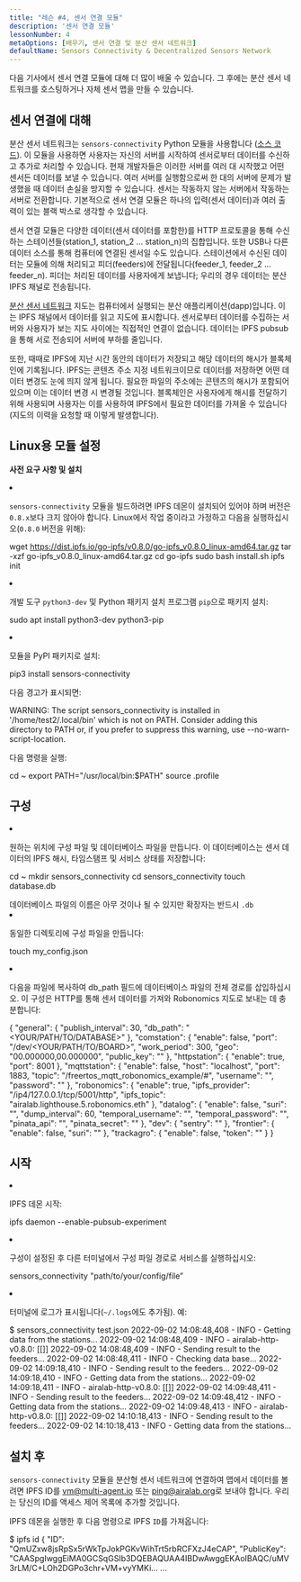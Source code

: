 ```yaml
---
title: "레슨 #4, 센서 연결 모듈"
description: '센서 연결 모듈'
lessonNumber: 4
metaOptions: [배우기, 센서 연결 및 분산 센서 네트워크]
defaultName: Sensors Connectivity & Decentralized Sensors Network
---
```


다음 기사에서 센서 연결 모듈에 대해 더 많이 배울 수 있습니다. 그 후에는 분산 센서 네트워크를 호스팅하거나 자체 센서 맵을 만들 수 있습니다.

## 센서 연결에 대해

분산 센서 네트워크는 `sensors-connectivity` Python 모듈을 사용합니다 ([소스 코드](https://github.com/airalab/sensors-connectivity)). 이 모듈을 사용하면 사용자는 자신의 서버를 시작하여 센서로부터 데이터를 수신하고 추가로 처리할 수 있습니다. 현재 개발자들은 이러한 서버를 여러 대 시작했고 어떤 센서든 데이터를 보낼 수 있습니다. 여러 서버를 실행함으로써 한 대의 서버에 문제가 발생했을 때 데이터 손실을 방지할 수 있습니다. 센서는 작동하지 않는 서버에서 작동하는 서버로 전환합니다. 기본적으로 센서 연결 모듈은 하나의 입력(센서 데이터)과 여러 출력이 있는 블랙 박스로 생각할 수 있습니다.

<LessonImages  figure figureCaption="Module architecture" src="sensors-connectivity-course/lesson-4-1.png" alt="Module architecture"/>

센서 연결 모듈은 다양한 데이터(센서 데이터를 포함한)를 HTTP 프로토콜을 통해 수신하는 스테이션들(station_1, station_2 ... station_n)의 집합입니다. 또한 USB나 다른 데이터 소스를 통해 컴퓨터에 연결된 센서일 수도 있습니다. 스테이션에서 수신된 데이터는 모듈에 의해 처리되고 피더(feeders)에 전달됩니다(feeder_1, feeder_2 ... feeder_n). 피더는 처리된 데이터를 사용자에게 보냅니다; 우리의 경우 데이터는 분산 IPFS 채널로 전송됩니다. 

[분산 센서 네트워크](https://sensors.robonomics.network/#/) 지도는 컴퓨터에서 실행되는 분산 애플리케이션(dapp)입니다. 이는 IPFS 채널에서 데이터를 읽고 지도에 표시합니다. 센서로부터 데이터를 수집하는 서버와 사용자가 보는 지도 사이에는 직접적인 연결이 없습니다. 데이터는 IPFS pubsub을 통해 서로 전송되어 서버에 부하를 줄입니다. 

또한, 때때로 IPFS에 지난 시간 동안의 데이터가 저장되고 해당 데이터의 해시가 블록체인에 기록됩니다. IPFS는 콘텐츠 주소 지정 네트워크이므로 데이터를 저장하면 어떤 데이터 변경도 눈에 띄지 않게 됩니다. 필요한 파일의 주소에는 콘텐츠의 해시가 포함되어 있으며 이는 데이터 변경 시 변경될 것입니다. 블록체인은 사용자에게 해시를 전달하기 위해 사용되며 사용자는 이를 사용하여 IPFS에서 필요한 데이터를 가져올 수 있습니다(지도의 이력을 요청할 때 이렇게 발생합니다).

## Linux용 모듈 설정

**사전 요구 사항 및 설치**

<List type="numbers">

<li>

`sensors-connectivity` 모듈을 빌드하려면 IPFS 데몬이 설치되어 있어야 하며 버전은 `0.8.x`보다 크지 않아야 합니다. Linux에서 작업 중이라고 가정하고 다음을 실행하십시오(`0.8.0` 버전을 위해):

<LessonCodeWrapper codeClass="big-code" language="bash">wget https://dist.ipfs.io/go-ipfs/v0.8.0/go-ipfs_v0.8.0_linux-amd64.tar.gz
tar -xzf go-ipfs_v0.8.0_linux-amd64.tar.gz
cd go-ipfs
sudo bash install.sh
ipfs init</LessonCodeWrapper>

</li>


<li>

개발 도구 `python3-dev` 및 Python 패키지 설치 프로그램 `pip`으로 패키지 설치:

<LessonCodeWrapper codeClass="long-code" language="bash">sudo apt install python3-dev python3-pip</LessonCodeWrapper>

</li>


<li>

모듈을 PyPI 패키지로 설치:

<LessonCodeWrapper codeClass="long-code" language="bash">pip3 install sensors-connectivity</LessonCodeWrapper>

다음 경고가 표시되면: 

<LessonCodeWrapper codeClass="big-code" language="bash">WARNING: The script sensors_connectivity is installed in '/home/test2/.local/bin' which is not on PATH.
Consider adding this directory to PATH or, if you prefer to suppress this warning, use --no-warn-script-location.</LessonCodeWrapper>

다음 명령을 실행:

<LessonCodeWrapper  language="bash">cd ~
export PATH="/usr/local/bin:$PATH"
source .profile</LessonCodeWrapper>

</li>

</List>

## 구성

<List type="numbers">

<li>

원하는 위치에 구성 파일 및 데이터베이스 파일을 만듭니다. 이 데이터베이스는 센서 데이터의 IPFS 해시, 타임스탬프 및 서비스 상태를 저장합니다:

<LessonCodeWrapper language="bash">cd ~
mkdir sensors_connectivity
cd sensors_connectivity
touch database.db</LessonCodeWrapper>

<RoboAcademyNote type="okay" title="INFO">
데이터베이스 파일의 이름은 아무 것이나 될 수 있지만 확장자는 반드시 <code>.db</code>
</RoboAcademyNote>

</li>


<li>

동일한 디렉토리에 구성 파일을 만듭니다:

<LessonCodeWrapper language="bash">touch my_config.json</LessonCodeWrapper>

</li>


<li>

다음을 파일에 복사하여 db_path 필드에 데이터베이스 파일의 전체 경로를 삽입하십시오. 이 구성은 HTTP를 통해 센서 데이터를 가져와 Robonomics 지도로 보내는 데 충분합니다:

<LessonCodeWrapper codeClass="big-code" language="json">{
   "general": {
      "publish_interval": 30,
      "db_path": "<YOUR/PATH/TO/DATABASE>"
   },
   "comstation": {
      "enable": false,
      "port": "/dev/<YOUR/PATH/TO/BOARD>",
      "work_period": 300,
      "geo": "00.000000,00.000000",
      "public_key": ""
   },
   "httpstation": {
      "enable": true,
      "port": 8001
   },
   "mqttstation": {
      "enable": false,
      "host": "localhost",
      "port": 1883,
      "topic": "/freertos_mqtt_robonomics_example/#",
      "username": "",
      "password": ""
   },
   "robonomics": {
      "enable": true,
      "ipfs_provider": "/ip4/127.0.0.1/tcp/5001/http",
      "ipfs_topic": "airalab.lighthouse.5.robonomics.eth"
   },
   "datalog": {
      "enable": false,
      "suri": "",
      "dump_interval": 60,
      "temporal_username": "",
      "temporal_password": "",
      "pinata_api": "",
      "pinata_secret": ""
   },
   "dev": {
      "sentry": ""
   },
   "frontier": {
      "enable": false,
      "suri": ""
   },
   "trackagro": {
      "enable": false,
      "token": ""
   }
}</LessonCodeWrapper>

</li>

</List>

## 시작


<List type="numbers">

<li>

IPFS 데몬 시작:

<LessonCodeWrapper codeCLass="big-code" language="bash">ipfs daemon --enable-pubsub-experiment</LessonCodeWrapper>

</li>


<li>

구성이 설정된 후 다른 터미널에서 구성 파일 경로로 서비스를 실행하십시오:

<LessonCodeWrapper language="bash">sensors_connectivity "path/to/your/config/file”</LessonCodeWrapper>

</li>


<li>

터미널에 로그가 표시됩니다(`~/.logs`에도 추가됨). 예:

<LessonCodeWrapper codeClass="big-code" language="bash">$ sensors_connectivity test.json
2022-09-02 14:08:48,408 - INFO - Getting data from the stations...
2022-09-02 14:08:48,409 - INFO - airalab-http-v0.8.0: [[]]
2022-09-02 14:08:48,409 - INFO - Sending result to the feeders...
2022-09-02 14:08:48,411 - INFO - Checking data base...
2022-09-02 14:09:18,410 - INFO - Sending result to the feeders...
2022-09-02 14:09:18,410 - INFO - Getting data from the stations...
2022-09-02 14:09:18,411 - INFO - airalab-http-v0.8.0: [[]]
2022-09-02 14:09:48,411 - INFO - Sending result to the feeders...
2022-09-02 14:09:48,412 - INFO - Getting data from the stations...
2022-09-02 14:09:48,413 - INFO - airalab-http-v0.8.0: [[]]
2022-09-02 14:10:18,413 - INFO - Sending result to the feeders...
2022-09-02 14:10:18,413 - INFO - Getting data from the stations...</LessonCodeWrapper>

</li>

</List>

## 설치 후

`sensors-connectivity` 모듈을 분산형 센서 네트워크에 연결하여 맵에서 데이터를 볼려면 IPFS ID를 [vm@multi-agent.io](mailto:vm@multi-agent.io) 또는 [ping@airalab.org](mailto:ping@airalab.org)로 보내야 합니다. 우리는 당신의 ID를 액세스 제어 목록에 추가할 것입니다.

IPFS 데몬을 실행한 후 다음 명령으로 IPFS `ID`를 가져옵니다:

<LessonCodeWrapper codeClass="big-code" language="bash">$ ipfs id
{
	"ID": "QmUZxw8jsRpSx5rWkTpJokPGKvWihTrt5rbRCFXzJ4eCAP",
	"PublicKey": "CAASpgIwggEiMA0GCSqGSIb3DQEBAQUAA4IBDwAwggEKAoIBAQC/uMV3rLM/C+LOh2DGPo3chr+VM+vyYMKi...
    ...</LessonCodeWrapper>